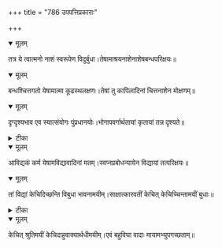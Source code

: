 +++
title = "786 उपपत्तिप्रकाराः"

+++


<details open><summary>मूलम्</summary>

तत्र ये त्वात्मनो नाशं स्वरूपेण विदुर्बुधा।तेषामाश्रयनाशेनाशेषबन्धपरिक्षयः॥
</details>



<details open><summary>मूलम्</summary>

बन्धश्चित्तगतो येषामात्मा कूढस्थलक्षणः।तेषां तु कापिलादिनां चित्तनाशेन मोक्षणम्॥
</details>



<details open><summary>मूलम्</summary>

दृग्दृश्यभाव एव स्यात्संयोगः पुंप्रधानयोः।भोगापवर्गार्थतायां कृतायां तन्न दृश्यते॥
</details>



<details><summary>टीका</summary>

पा. भा.[2-22]
</details>



<details open><summary>मूलम्</summary>

आविद्यकं कर्म येषामविद्यावादिनां मतम्।स्वप्नप्रबोधन्यायेन विद्यायां तत्परिक्षयः॥
</details>



<details open><summary>मूलम्</summary>

तां विद्यां केचिदिच्छन्ति विबुधा भावनामयीम्।साक्षात्कारवतीं केचित् केचिच्चिन्तामयीं बुधाः॥
</details>



<details><summary>टीका</summary>

न्या.क.[270]
</details>



<details open><summary>मूलम्</summary>

केचित् श्रुतिमयीं केचिदाहुवाक्यार्थधीमयीम्।एवं बहुविघा वादाः मायामभ्युपगच्छताम्॥
</details>

